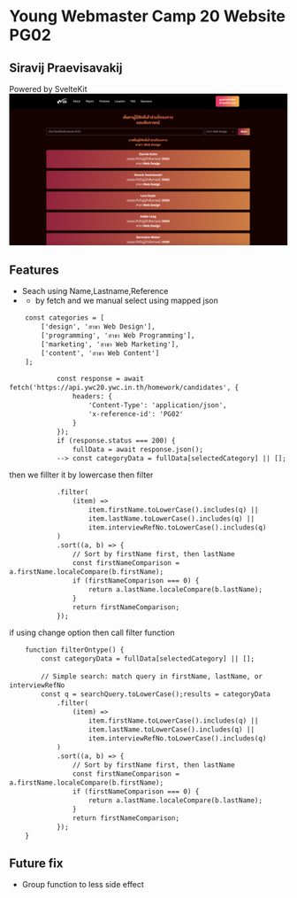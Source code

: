 # Young Webmaster Camp 20 Website PG02
## Siravij Praevisavakij
 Powered by SvelteKit
<img src="static/Readmeimg1.png">

## Features
-   Seach using Name,Lastname,Reference
- - by fetch and we manual select using mapped json 
```
	const categories = [
		['design', 'สาขา Web Design'],
		['programming', 'สาขา Web Programming'],
		['marketing', 'สาขา Web Marketing'],
		['content', 'สาขา Web Content']
	];
```
```
			const response = await fetch('https://api.ywc20.ywc.in.th/homework/candidates', {
				headers: {
					'Content-Type': 'application/json',
					'x-reference-id': 'PG02'
				}
			});
			if (response.status === 200) {
				fullData = await response.json();
			-->	const categoryData = fullData[selectedCategory] || [];

```
then we fillter it by lowercase then filter 
```
			.filter(
				(item) =>
					item.firstName.toLowerCase().includes(q) ||
					item.lastName.toLowerCase().includes(q) ||
					item.interviewRefNo.toLowerCase().includes(q)
			)
			.sort((a, b) => {
				// Sort by firstName first, then lastName
				const firstNameComparison = a.firstName.localeCompare(b.firstName);
				if (firstNameComparison === 0) {
					return a.lastName.localeCompare(b.lastName);
				}
				return firstNameComparison;
			});
```
if using change option then call filter function

```
	function filterOntype() {
		const categoryData = fullData[selectedCategory] || [];

		// Simple search: match query in firstName, lastName, or interviewRefNo
		const q = searchQuery.toLowerCase();results = categoryData
			.filter(
				(item) =>
					item.firstName.toLowerCase().includes(q) ||
					item.lastName.toLowerCase().includes(q) ||
					item.interviewRefNo.toLowerCase().includes(q)
			)
			.sort((a, b) => {
				// Sort by firstName first, then lastName
				const firstNameComparison = a.firstName.localeCompare(b.firstName);
				if (firstNameComparison === 0) {
					return a.lastName.localeCompare(b.lastName);
				}
				return firstNameComparison;
			});
	}
```

## Future fix
-   Group function to less side effect